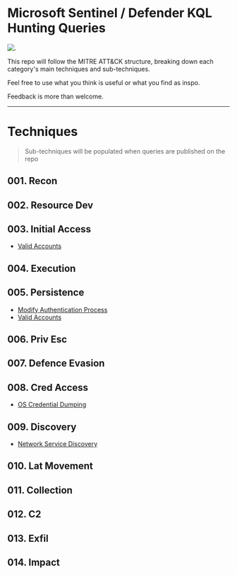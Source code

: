 # Microsoft Sentinel / Defender KQL Hunting Queries

![.](https://i.pinimg.com/originals/da/0b/96/da0b965a91d6a9117ac47710a5e9341c.gif)

This repo will follow the MITRE ATT&CK structure, breaking down each category's main techniques and sub-techniques. 

Feel free to use what you think is useful or what you find as inspo.

Feedback is more than welcome.

---

# Techniques
> Sub-techniques will be populated when queries are published on the repo
## 001. Recon
## 002. Resource Dev
## 003. Initial Access
- [Valid Accounts](https://github.com/cybr-1/hunting-queries/tree/main/ATT%26CK/003.%20Initial%20Acces/Valid%20Accounts%20-%20T1078)
## 004. Execution
## 005. Persistence
- [Modify Authentication Process](https://github.com/cybr-1/hunting-queries/tree/main/ATT%26CK/005.%20Persistence/Modify%20Authentication%20Process%20-%20T1556)
- [Valid Accounts](https://github.com/cybr-1/hunting-queries/tree/main/ATT%26CK/005.%20Persistence/Valid%20Accounts%20-%20T1078)
## 006. Priv Esc
## 007. Defence Evasion
## 008. Cred Access
- [OS Credential Dumping](https://github.com/cybr-1/hunting-queries/tree/main/ATT%26CK/008.%20Cred%20Access/OS%20Credential%20Dumping%20-%20T1003)
## 009. Discovery
- [Network Service Discovery](https://github.com/cybr-1/hunting-queries/tree/main/ATT%26CK/009.%20Discovery/Network%20Service%20Discovery%20-%20T1046)
## 010. Lat Movement
## 011. Collection
## 012. C2
## 013. Exfil
## 014. Impact
